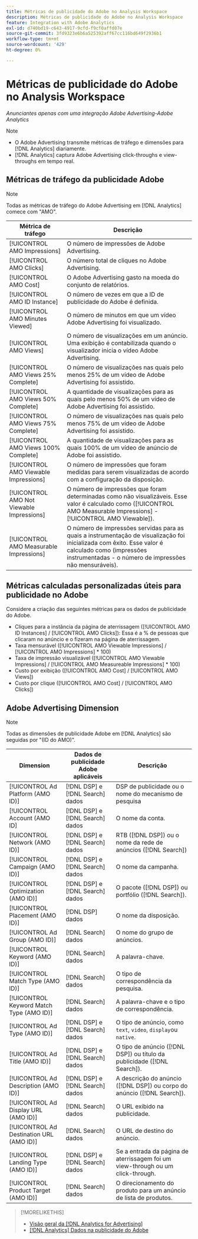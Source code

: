 ```yaml
---
title: Métricas de publicidade do Adobe no Analysis Workspace
description: Métricas de publicidade do Adobe no Analysis Workspace
feature: Integration with Adobe Analytics
exl-id: d740bd19-c643-4917-9cfd-f9cf0affd07e
source-git-commit: 3fd9323e6b6a525392aff67cc116bd649f2936b1
workflow-type: tm+mt
source-wordcount: '429'
ht-degree: 0%

---
```


# Métricas de publicidade do Adobe no Analysis Workspace

*Anunciantes apenas com uma integração Adobe Advertising-Adobe Analytics*

>[!NOTE]
>
>* O Adobe Advertising transmite métricas de tráfego e dimensões para [!DNL Analytics] diariamente.
>* [!DNL Analytics] captura Adobe Advertising click-throughs e view-throughs em tempo real.


## Métricas de tráfego da publicidade Adobe

>[!NOTE]
>
>Todas as métricas de tráfego do Adobe Advertising em [!DNL Analytics] comece com &quot;AMO&quot;.

| Métrica de tráfego | Descrição |
| -------------- | ----------- |
| [!UICONTROL AMO Impressions] | O número de impressões de Adobe Advertising. |
| [!UICONTROL AMO Clicks] | O número total de cliques no Adobe Advertising. |
| [!UICONTROL AMO Cost] | O Adobe Advertising gasto na moeda do conjunto de relatórios. |
| [!UICONTROL AMO ID Instance] | O número de vezes em que a ID de publicidade do Adobe é definida. |
| [!UICONTROL AMO Minutes Viewed] | O número de minutos em que um vídeo Adobe Advertising foi visualizado. |
| [!UICONTROL AMO Views] | O número de visualizações em um anúncio. Uma exibição é contabilizada quando o visualizador inicia o vídeo Adobe Advertising. |
| [!UICONTROL AMO Views 25% Complete] | O número de visualizações nas quais pelo menos 25% de um vídeo de Adobe Advertising foi assistido. |
| [!UICONTROL AMO Views 50% Complete] | A quantidade de visualizações para as quais pelo menos 50% de um vídeo de Adobe Advertising foi assistido. |
| [!UICONTROL AMO Views 75% Complete] | O número de visualizações nas quais pelo menos 75% de um vídeo de Adobe Advertising foi assistido. |
| [!UICONTROL AMO Views 100% Complete] | A quantidade de visualizações para as quais 100% de um vídeo de anúncio de Adobe foi assistido. |
| [!UICONTROL AMO Viewable Impressions] | O número de impressões que foram medidas para serem visualizadas de acordo com a configuração da disposição. |
| [!UICONTROL AMO Not Viewable Impressions] | O número de impressões que foram determinadas como não visualizáveis. Esse valor é calculado como ([!UICONTROL AMO Measurable Impressions] - [!UICONTROL AMO Viewable]). |
| [!UICONTROL AMO Measurable Impressions] | O número de impressões servidas para as quais a instrumentação de visualização foi inicializada com êxito. Esse valor é calculado como (impressões instrumentadas - o número de impressões não mensuráveis). |

## Métricas calculadas personalizadas úteis para publicidade no Adobe

Considere a criação das seguintes métricas para os dados de publicidade do Adobe.

* Cliques para a instância da página de aterrissagem ([!UICONTROL AMO ID Instances] / [!UICONTROL AMO Clicks]): Essa é a % de pessoas que clicaram no anúncio e o fizeram na página de aterrissagem.
* Taxa mensurável ([!UICONTROL AMO Viewable Impressions] / [!UICONTROL AMO Impressions] * 100)
* Taxa de impressão visualizável ([!UICONTROL AMO Viewable Impressions] / [!UICONTROL AMO Measureable Impressions] * 100)
* Custo por exibição ([!UICONTROL AMO Cost] / [!UICONTROL AMO Views])
* Custo por clique ([!UICONTROL AMO Cost] / [!UICONTROL AMO Clicks])

## Adobe Advertising Dimension

>[!NOTE]
>
>Todas as dimensões de publicidade Adobe em [!DNL Analytics] são seguidas por &quot;(ID do AMO)&quot;.

| Dimension | Dados de publicidade Adobe aplicáveis | Descrição |
| ----------- | ---------- | ---------- |
| [!UICONTROL Ad Platform (AMO ID)] | [!DNL DSP] e [!DNL Search] dados | DSP de publicidade ou o nome do mecanismo de pesquisa |
| [!UICONTROL Account (AMO ID] | [!DNL DSP] e [!DNL Search] dados | O nome da conta. |
| [!UICONTROL Network (AMO ID)] | [!DNL DSP] e [!DNL Search] dados | RTB ([!DNL DSP]) ou o nome da rede de anúncios ([!DNL Search]) |
| [!UICONTROL Campaign (AMO ID)] | [!DNL DSP] e [!DNL Search] dados | O nome da campanha. |
| [!UICONTROL Optimization (AMO ID)] | [!DNL DSP] e [!DNL Search] dados | O pacote ([!DNL DSP]) ou portfólio ([!DNL Search]). |
| [!UICONTROL Placement (AMO ID)] | [!DNL DSP] dados | O nome da disposição. |
| [!UICONTROL Ad Group (AMO ID)] | [!DNL Search] dados | O nome do grupo de anúncios. |
| [!UICONTROL Keyword (AMO ID)] | [!DNL Search] dados | A palavra-chave. |
| [!UICONTROL Match Type (AMO ID)] | [!DNL Search] dados | O tipo de correspondência da pesquisa. |
| [!UICONTROL Keyword Match Type (AMO ID)] | [!DNL Search] dados | A palavra-chave e o tipo de correspondência. |
| [!UICONTROL Ad Type (AMO ID)] | [!DNL DSP] e [!DNL Search] dados | O tipo de anúncio, como `text`, `video`, `display`ou `native`. |
| [!UICONTROL Ad Title (AMO ID)] | [!DNL DSP] e [!DNL Search] dados | O tipo de anúncio ([!DNL DSP]) ou título da publicidade ([!DNL Search]). |
| [!UICONTROL Ad Description (AMO ID)] | [!DNL DSP] e [!DNL Search] dados | A descrição do anúncio ([!DNL DSP]) ou corpo do anúncio ([!DNL Search]). |
| [!UICONTROL Ad Display URL (AMO ID)] | [!DNL Search] dados | O URL exibido na publicidade. |
| [!UICONTROL Ad Destination URL (AMO ID)] | [!DNL Search] dados | O URL de destino do anúncio. |
| [!UICONTROL Landing Type (AMO ID)] | [!DNL DSP] e [!DNL Search] dados | Se a entrada da página de aterrissagem foi um view-through ou um click-through. |
| [!UICONTROL Product Target (AMO ID)] | [!DNL Search] dados | O direcionamento do produto para um anúncio de lista de produtos. |

>[!MORELIKETHIS]
>
>* [Visão geral da [!DNL Analytics for Advertising]](overview.md)
>* [[!DNL Analytics] Dados na publicidade do Adobe](/help/integrations/analytics/analytics-data-in-advertising.md)

